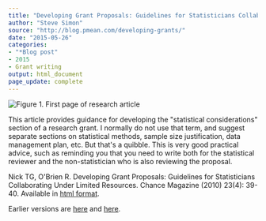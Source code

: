 ```yaml
---
title: "Developing Grant Proposals: Guidelines for Statisticians Collaborating Under Limited Resources"
author: "Steve Simon"
source: "http://blog.pmean.com/developing-grants/"
date: "2015-05-26"
categories:
- "*Blog post"
- 2015
- Grant writing
output: html_document
page_update: complete
---
```


![Figure 1. First page of research article](http://www.pmean.com/new-images/15/developing-grants01.png)

<div class="notes">

This article provides guidance for developing the "statistical considerations" section of a research grant. I normally do not use that term, and suggest separate sections on statistical methods, sample size justification, data management plan, etc. But that's a quibble. This is very good practical advice, such as reminding you that you need to write both for the statistical reviewer and the non-statistician who is also reviewing the proposal.

Nick TG, O'Brien R. Developing Grant Proposals: Guidelines for Statisticians Collaborating Under Limited Resources. Chance Magazine (2010) 23(4): 39-40. Available in [html format][nic1].


[nic1]: https://s3.amazonaws.com/OBrienRG.biblio/Nick10Developing+Grant+Proposals+Guidelines+for+Statisticians.pdf

</div>


 
Earlier versions are [here][sim1] and [here][sim2].
 
[sim1]: http://blog.pmean.com/developing-grants/
[sim2]: http://new.pmean.com/developing-grants/
 
